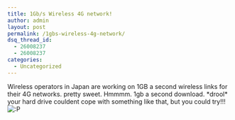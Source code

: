 ```yaml
---
title: 1Gb/s Wireless 4G network!
author: admin
layout: post
permalink: /1gbs-wireless-4g-network/
dsq_thread_id:
  - 26008237
  - 26008237
categories:
  - Uncategorized
---
```

Wireless operators in Japan are working on 1GB a second wireless links for their 4G networks. pretty sweet. Hmmmm. 1gb a second download. \*drool\* your hard drive couldent cope with something like that, but you could try!!! <img src="http://blog.lotas-smartman.net/wp-includes/images/smilies/icon_razz.gif" alt=":P" class="wp-smiley" />